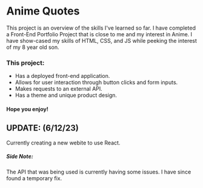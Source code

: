 # Anime Quotes

This project is an overview of the skills I've learned so far. I have completed a Front-End Portfolio Project that is close to me and my interest in Anime. I have show-cased my skills of HTML, CSS, and JS while peeking the interest of my 8 year old son.

### This project:

- Has a deployed front-end application.
- Allows for user interaction through button clicks and form inputs.
- Makes requests to an external API.
- Has a theme and unique product design.

#### Hope you enjoy!

## UPDATE: (6/12/23)</strong>

Currently creating a new webite to use React.

##### Side Note:

The API that was being used is currently having some issues. I have since found a temporary fix.
